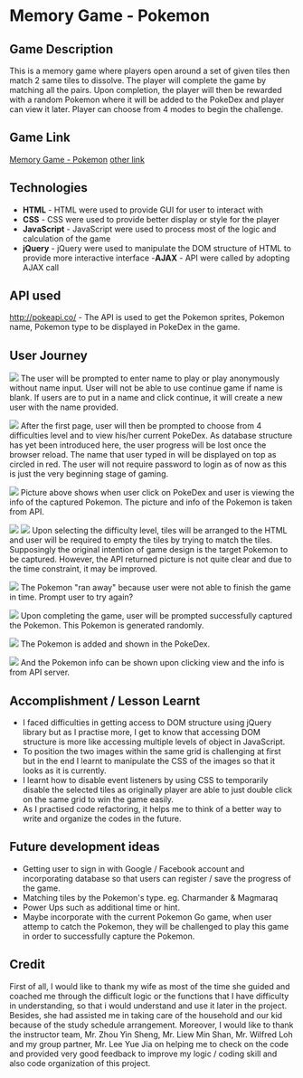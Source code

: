 # Memory Game - Pokemon

## Game Description

This is a memory game where players open around a set of given tiles then match 2 same tiles to dissolve. The player will complete the game by matching all the pairs. Upon completion, the player will then be rewarded with a random Pokemon where it will be added to the PokeDex and player can view it later. Player can choose from 4 modes to begin the challenge.

## Game Link

[Memory Game - Pokemon](https://siewkhee1990.github.io/)
[other link](https://lo1ld.csb.app/)

## Technologies

- **HTML** - HTML were used to provide GUI for user to interact with
- **CSS** - CSS were used to provide better display or style for the player
- **JavaScript** - JavaScript were used to process most of the logic and calculation of the game
- **jQuery** - jQuery were used to manipulate the DOM structure of HTML to provide more interactive interface
-**AJAX** - API were called by adopting AJAX call

## API used

http://pokeapi.co/ - The API is used to get the Pokemon sprites, Pokemon name, Pokemon type to be displayed in PokeDex in the game.

## User Journey
![](https://github.com/siewkhee1990/siewkhee1990.github.io/blob/master/userjourney/1.png)
The user will be prompted to enter name to play or play anonymously without name input. User will not be able to use continue game if name is blank. If users are to put in a name and click continue, it will create a new user with the name provided.

![](https://github.com/siewkhee1990/siewkhee1990.github.io/blob/master/userjourney/2.png)
After the first page, user will then be prompted to choose from 4 difficulties level and to view his/her current PokeDex. As database structure has yet been introduced here, the user progress will be lost once the browser reload. The name that user typed in will be displayed on top as circled in red. The user will not require password to login as of now as this is just the very beginning stage of gaming.

![](https://github.com/siewkhee1990/siewkhee1990.github.io/blob/master/userjourney/3.png)
Picture above shows when user click on PokeDex and user is viewing the info of the captured Pokemon. The picture and info of the Pokemon is taken from API.

![](https://github.com/siewkhee1990/siewkhee1990.github.io/blob/master/userjourney/4.png)
![](https://github.com/siewkhee1990/siewkhee1990.github.io/blob/master/userjourney/5.png)
Upon selecting the difficulty level, tiles will be arranged to the HTML and user will be required to empty the tiles by trying to match the tiles. Supposingly the original intention of game design is the target Pokemon to be captured. However, the API returned picture is not quite clear and due to the time constraint, it may be improved.

![](https://github.com/siewkhee1990/siewkhee1990.github.io/blob/master/userjourney/6.png)
The Pokemon "ran away" because user were not able to finish the game in time. Prompt user to try again?

![](https://github.com/siewkhee1990/siewkhee1990.github.io/blob/master/userjourney/7.png)
Upon completing the game, user will be prompted successfully captured the Pokemon. This Pokemon is generated randomly.

![](https://github.com/siewkhee1990/siewkhee1990.github.io/blob/master/userjourney/8.png)
The Pokemon is added and shown in the PokeDex.

![](https://github.com/siewkhee1990/siewkhee1990.github.io/blob/master/userjourney/9.png)
And the Pokemon info can be shown upon clicking view and the info is from API server.

## Accomplishment / Lesson Learnt

- I faced difficulties in getting access to DOM structure using jQuery library but as I practise more, I get to know that accessing DOM structure is more like accessing multiple levels of object in JavaScript.
- To position the two images within the same grid is challenging at first but in the end I learnt to manipulate the CSS of the images so that it looks as it is currently.
- I learnt how to disable event listeners by using CSS to temporarily disable the selected tiles as originally player are able to just double click on the same grid to win the game easily.
- As I practised code refactoring, it helps me to think of a better way to write and organize the codes in the future.

## Future development ideas

- Getting user to sign in with Google / Facebook account and incorporating database so that users can register / save the progress of the game.
- Matching tiles by the Pokemon's type. eg. Charmander & Magmaraq  
- Power Ups such as additional time or hint.
- Maybe incorporate with the current Pokemon Go game, when user attemp to catch the Pokemon, they will be challenged to play this game in order to successfully capture the Pokemon.

## Credit

First of all, I would like to thank my wife as most of the time she guided and coached me through the difficult logic or the functions that I have difficulty in understanding, so that i would understand and use it later in the project. Besides, she had assisted me in taking care of the household and our kid because of the study schedule arrangement. Moreover, I would like to thank the instructor team, Mr. Zhou Yin Sheng, Mr. Liew Min Shan, Mr. Wilfred Loh and my group partner, Mr. Lee Yue Jia on helping me to check on the code and provided very good feedback to improve my logic / coding skill and also code organization of this project. 
